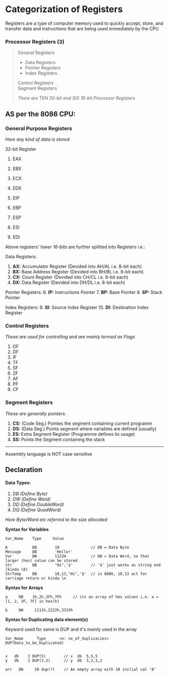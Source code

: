 # Categorization of Registers
Registers are a type of computer memory used to quickly accept, store, and transfer data and instructions that are being used immediately by the CPU

### Processor Registers (3)

> General Registers
>    * Data Registers
>    * Pointer Registers
>    * Index Registers
>
> Control Registers \
> Segment Registers
>
> *There are TEN 32-bit and SIX 16-bit Processor Registers*

## AS per the 8086 CPU:

### General Purpose Registers
_Here any kind of data is stored_

32-bit Register
1. EAX
2. EBX
3. ECX
4. EDX

6. EIP
7. EBP
8. ESP

9. ESI
10. EDI

Above registers' _lower 16-bits_ are further splitted into Registers i.e.:

Data Registers:
1. **AX:** Accumulator Register (Devided into AH/AL i.e. 8-bit each)
2. **BX:** Base Address Register (Devided into BH/BL i.e. 8-bit each)
3. **CX:** Count Register (Devided into CH/CL i.e. 8-bit each)
4. **DX:** Data Register (Devided into DH/DL i.e. 8-bit each)

Pointer Registers:
6. **IP:** Instructions Pointer
7. **BP:** Base Pointer
8. **SP:** Stack Pointer

Index Registers:
9. **SI:** Source Index Register
10. **DI:** Destination Index Register

### Control Registers
_These are used for controlling and are mainly termed as Flags_

1. OF
2. DF
3. IF
4. TF
5. SF
6. ZF
7. AF
8. PF
9. CF



### Segment Registers
_These are generally pointers._

1. **CS:** (Code Seg.) Pointes the segment containing current programm
2. **DS:** (Data Seg.) Points segment where variables are defined (usually)
3. **ES:** Extra Segment Register (Programme defines its usage)
4. **SS:** Points the Segment containing the stack


<hr />

Assembly language is NOT case sensitive
## Declaration

#### Data Types:

1. _DB (Define Byte)_
2. _DW (Define Word)_
3. _DD (Define DoubleWord)_
4. _DQ (Define QuadWord)_

*Here Byte/Word etc referred to the size allocated*

**Syntax for Variables**
```
Var_Name    Type     Value

A           DB        10              // DB = Data Byte
Message     DB        'Hello!'
Var         DW        1122H           // DW = Data Word, so that larger (hex) value can be stored
Str         DB        "Hi",'$'        // '$' just works as string end (kinda \0)
StrTemp     DB        10,13,"Hi",'$'  // in 8086, 10,13 act for carriage return or kinda \n

```

**Syntax for Arrays**
```
a     DB    1h,2h,3Fh,7Fh     // its an array of hex values i.e. a = [1, 2, 3F, 7F] in hex(h)

b     DW     1111h,2222h,3333h
```

**Syntax for Duplicating data element(s)**

Keyword used for same is DUP and it's mainly used in the array
```
Var_Name      Type      <n: no_of_duplicacies> DUP(Data_to_be_Duplicated)


x   db    3 DUP(5)        // x  db  5,5,5
y   db    2 DUP(3,2)      // y  db  3,2,3,2

arr   DW     10 dup(?)    // An empty array with 10 initial val '0'
```
